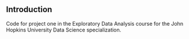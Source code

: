 ## Introduction

Code for project one in the Exploratory Data Analysis course for the John Hopkins University Data Science specialization.

